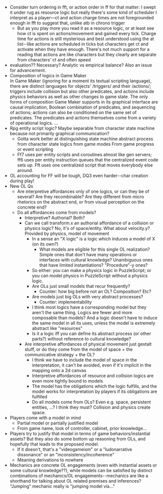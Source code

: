 * Consider turn ordering in fft, or action order in ff for that matter: I swept it under rug as resource logic but really there's some kind of scheduler I interpret as a player—ct and action charge times are not foregrounded enough in fft to suggest that, unlike atb in chrono trigger    
    * But as you play more you read it as a resource logic, or at least see how ct is spent on actions/movement and gained every tick. Charge time for actions is still mysterious and best understood using the at list--like actions are scheduled in ticks but characters get ct and activate when they have enough. There's not much support for a reading that actions are like characters but they clearly are separate from characters' ct and often speed    
* evaluation?? Necessary? Analytic vs empirical balance? Also an issue for advancement.    
* Composition of logics in Game Maker    
    In Game Maker (ignoring for a moment its textual scripting language), there are distinct languages for objects' /triggers/ and their /actions/; triggers include collision but also other predicates, and actions include physics behaviors as well as other changes to game state. The only forms of composition Game Maker supports in its graphical interface are causal implication, Boolean combination of predicates, and sequencing of actions; actions can also be conditioned on the same set of predicates. The predicates and actions themselves come from a variety of operational logics. ...
* Rpg entity script logic? Maybe separable from character state machine because not primarily graphical communication?    
    * Gotta work better at distinguishing state machine abstract process from character state logics from game modes From game progress or event scripting    
    * Ff7 uses per entity scripts and coroutines almost like gen servers; ff6 uses per entity instruction queues that the centralized event code sets up. Fft uses one centralized script that moves everybody else around.    
* OL accounting for FF will be tough, DQ3 even harder--char creation during play!    
* New OL Qs    
    * Are interpretive affordances only of one logics, or can they be of several? Are they recombinable? Are they different from micro rhetorics on the abstract end, or from visual perception on the concrete end?    
    * Do all affordances come from models?    
        * Interpretive? Authorial? Both?    
        * Can we call transform.x an authorial affordance of a collision or physics logic? No, it's of space/entity. What about velocity.y? Provided by physics, model of movement    
            * In a sense an "X logic" is a logic which induces a model of X (on its own?)    
                * What models are eligible for this single OL realization? Simple ones that don't have many operations or interfaces with cultural knowledge? Unambiguous ones that have limited instantiations? "Procedure"-y ones?    
            * So either: you can make a physics logic in PuzzleScript; or you can model physics in PuzzleScript without a physics logic.    
            * Are OLs just small models that recur frequently?    
                * Counter: how big before not an OL? Composition? Etc?    
            * Are models just big OLs with very abstract processes?    
                * Counter: implementability    
            * I think most logics have a corresponding model but they aren't the same thing. Logics are fewer and more composable than models? And a logic doesn't have to induce the same model in all its uses, unless the model is extremely abstract like "resources"    
            * Is it a logic iff you can define its abstract process (or other parts?) without reference to cultural knowledge?    
        * Are interpretive affordances of physical movement just gestalt stuff, or do they come from the model of space + the communicative strategy + the OL?    
            * I think we have to include the model of space in the interpretation, it can't be avoided, even if it's implicit in the mapping onto a 2d canvas    
            * Interpretive affordances of resource and collision logics are even more tightly bound to models    
            * The model has the obligations which the logic fulfills, and the model works for interpretation by players if its obligations are fulfilled    
            * Do all models come from OLs? Even e.g. space, persistent entities, ...? I think they must? Collision and physics create space.    
* Players come with a model in mind    
    * Partial model or partially justified model    
    * From game name, look of controller, cabinet, prior knowledge...    
* Players try to justify that model in terms of game behaviors/instantial assets? But they also do some bottom up reasoning from OLs, and hopefully that leads to the proposed model.    
    * If it doesn't, that's a "videogameism" or a "ludonarrative dissonance" or an "inconsistency/incoherence"    
    * Meaning derivations to nowhere    
* Mechanics are concrete OL engagements (even with instantial assets or some cultural knowledge??), while models can be satisfied by distinct combinations of mechanics/OL engagements--mechanics are like a shorthand for talking about OL related premises and inferences? "Jumping" mechanic really is "jumping model via..."